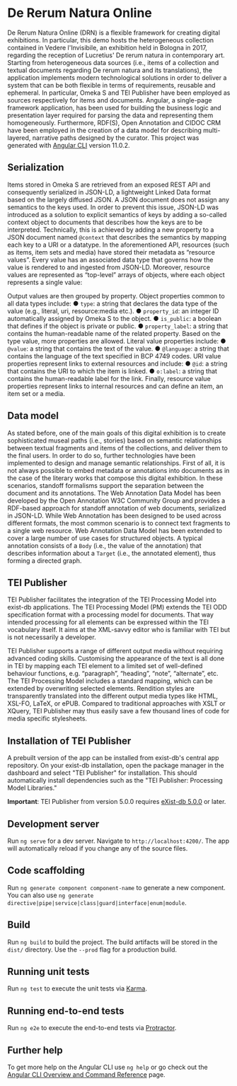 # De Rerum Natura Online
De Rerum Natura Online (DRN) is a flexible framework for creating digital exhibitions. In particular, this demo hosts the heterogeneous collection contained in Vedere l'Invisibile, an exhibition held in Bologna in 2017, regarding the reception of Lucretius' De rerum natura in contemporary art.
Starting from heterogeneous data sources (i.e., items of a collection and textual documents regarding De rerum natura and its translations), the application implements modern technological solutions in order to deliver a system that can be both flexible in terms of requirements, reusable and ephemeral. In particular, Omeka S and TEI Publisher have been employed as sources respectively for items and documents. Angular, a single-page framework application, has been used for building the business logic and presentation layer required for parsing the data and representing them homogeneously. Furthermore, RDF(S), Open Annotation and CIDOC CRM have been employed in the creation of a data model for describing multi-layered, narrative paths designed by the curator.
This project was generated with [Angular CLI](https://github.com/angular/angular-cli) version 11.0.2.

## Serialization
Items stored in Omeka S are retrieved from an exposed REST API and consequently serialized in JSON-LD, a lightweight Linked Data format based on the largely diffused JSON. A JSON document does not assign any semantics to the keys used. In order to prevent this issue, JSON-LD was introduced as a solution to explicit semantics of keys by adding a so-called context object to documents that describes how the keys are to be interpreted. Technically, this is achieved by adding a new property to a JSON document named `@context` that describes the semantics by mapping each key to a URI or a datatype.
In the aforementioned API, resources (such as items, item sets and media) have stored their metadata as “resource values”.
Every value has an associated data type that governs how the value is rendered to and ingested from JSON-LD. Moreover, resource values are represented as “top-level” arrays of objects, where each object represents a single value:

Output values are then grouped by property. Object properties common to all data types include:
● `type`: a string that declares the data type of the value (e.g., literal, uri, resource:media etc.).
● `property_id`: an integer ID automatically assigned by Omeka S to the object.
● `is_public`: a boolean that defines if the object is private or public.
● `property_label`: a string that contains the human-readable name of the related property.
Based on the type value, more properties are allowed. Literal value properties include:
● `@value`: a string that contains the text of the value.
● `@language`: a string that contains the language of the text specified in BCP 4749 codes.
URI value properties represent links to external resources and include:
● `@id`: a string that contains the URI to which the item is linked.
● `o:label`: a string that contains the human-readable label for the link.
Finally, resource value properties represent links to internal resources and can define an item, an item set or a media.

## Data model
As stated before, one of the main goals of this digital exhibition is to create sophisticated museal paths (i.e., stories) based on semantic relationships between textual fragments and items of the collections, and deliver them to the final users. In order to do so, further technologies have been implemented to design and manage semantic relationships.
First of all, it is not always possible to embed metadata or annotations into documents as in the case of the literary works that compose this digital exhibition. In these scenarios, standoff formalisms support the separation between the document and its annotations. The Web Annotation Data Model has been developed by the Open Annotation W3C Community Group and provides a RDF-based approach for standoff annotation of web documents, serialized in JSON-LD. While Web Annotation has been designed to be used across different formats, the most common scenario is to connect text fragments to a single web resource. Web Annotation Data Model has been extended to cover a large number of use cases for structured objects. A typical annotation consists of a `Body` (i.e., the value of the annotation) that describes information about a `Target` (i.e., the annotated element), thus forming a directed graph.

## TEI Publisher
TEI Publisher facilitates the integration of the TEI Processing Model into exist-db applications. The TEI Processing Model (PM) extends the TEI ODD specification format with a processing model for documents. That way intended processing for all elements can be expressed within the TEI vocabulary itself. It aims at the XML-savvy editor who is familiar with TEI but is not necessarily a developer.

TEI Publisher supports a range of different output media without requiring advanced coding skills. Customising the appearance of the text is all done in TEI by mapping each TEI element to a limited set of well-defined behaviour functions, e.g. “paragraph”, “heading”, “note”, “alternate”, etc. The TEI Processing Model includes a standard mapping, which can be extended by overwriting selected elements. Rendition styles are transparently translated into the different output media types like HTML, XSL-FO, LaTeX, or ePUB. Compared to traditional approaches with XSLT or XQuery, TEI Publisher may thus easily save a few thousand lines of code for media specific stylesheets.

## Installation of TEI Publisher

A prebuilt version of the app can be installed from exist-db's central app repository. On your exist-db installation, open the package manager in the dashboard and select "TEI Publisher" for installation. This should automatically install dependencies such as the "TEI Publisher: Processing Model Libraries."

**Important**: TEI Publisher from version 5.0.0 requires [eXist-db 5.0.0](https://bintray.com/existdb/releases/exist/5.0.0/view/files) or later.

## Development server

Run `ng serve` for a dev server. Navigate to `http://localhost:4200/`. The app will automatically reload if you change any of the source files.

## Code scaffolding

Run `ng generate component component-name` to generate a new component. You can also use `ng generate directive|pipe|service|class|guard|interface|enum|module`.

## Build

Run `ng build` to build the project. The build artifacts will be stored in the `dist/` directory. Use the `--prod` flag for a production build.

## Running unit tests

Run `ng test` to execute the unit tests via [Karma](https://karma-runner.github.io).

## Running end-to-end tests

Run `ng e2e` to execute the end-to-end tests via [Protractor](http://www.protractortest.org/).

## Further help

To get more help on the Angular CLI use `ng help` or go check out the [Angular CLI Overview and Command Reference](https://angular.io/cli) page.
